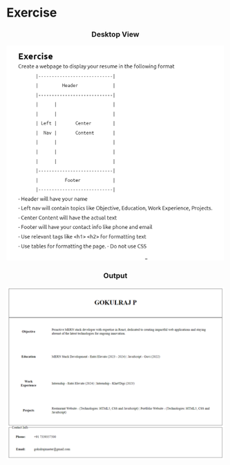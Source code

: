<body>
  <h1>Exercise</h1>
  <center><h3>Desktop View</h3></center>
<img src="Exercise.png">
  <center><h3>Output</h3></center>
  <img src="output.png">
</body>     

